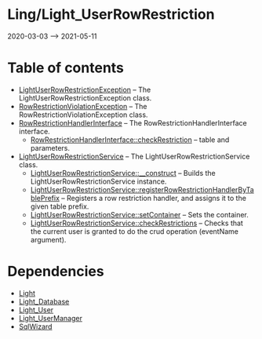 Ling/Light_UserRowRestriction
================
2020-03-03 --> 2021-05-11




Table of contents
===========

- [LightUserRowRestrictionException](https://github.com/lingtalfi/Light_UserRowRestriction/blob/master/doc/api/Ling/Light_UserRowRestriction/Exception/LightUserRowRestrictionException.md) &ndash; The LightUserRowRestrictionException class.
- [RowRestrictionViolationException](https://github.com/lingtalfi/Light_UserRowRestriction/blob/master/doc/api/Ling/Light_UserRowRestriction/Exception/RowRestrictionViolationException.md) &ndash; The RowRestrictionViolationException class.
- [RowRestrictionHandlerInterface](https://github.com/lingtalfi/Light_UserRowRestriction/blob/master/doc/api/Ling/Light_UserRowRestriction/RowRestrictionHandler/RowRestrictionHandlerInterface.md) &ndash; The RowRestrictionHandlerInterface interface.
    - [RowRestrictionHandlerInterface::checkRestriction](https://github.com/lingtalfi/Light_UserRowRestriction/blob/master/doc/api/Ling/Light_UserRowRestriction/RowRestrictionHandler/RowRestrictionHandlerInterface/checkRestriction.md) &ndash; table and parameters.
- [LightUserRowRestrictionService](https://github.com/lingtalfi/Light_UserRowRestriction/blob/master/doc/api/Ling/Light_UserRowRestriction/Service/LightUserRowRestrictionService.md) &ndash; The LightUserRowRestrictionService class.
    - [LightUserRowRestrictionService::__construct](https://github.com/lingtalfi/Light_UserRowRestriction/blob/master/doc/api/Ling/Light_UserRowRestriction/Service/LightUserRowRestrictionService/__construct.md) &ndash; Builds the LightUserRowRestrictionService instance.
    - [LightUserRowRestrictionService::registerRowRestrictionHandlerByTablePrefix](https://github.com/lingtalfi/Light_UserRowRestriction/blob/master/doc/api/Ling/Light_UserRowRestriction/Service/LightUserRowRestrictionService/registerRowRestrictionHandlerByTablePrefix.md) &ndash; Registers a row restriction handler, and assigns it to the given table prefix.
    - [LightUserRowRestrictionService::setContainer](https://github.com/lingtalfi/Light_UserRowRestriction/blob/master/doc/api/Ling/Light_UserRowRestriction/Service/LightUserRowRestrictionService/setContainer.md) &ndash; Sets the container.
    - [LightUserRowRestrictionService::checkRestrictions](https://github.com/lingtalfi/Light_UserRowRestriction/blob/master/doc/api/Ling/Light_UserRowRestriction/Service/LightUserRowRestrictionService/checkRestrictions.md) &ndash; Checks that the current user is granted to do the crud operation (eventName argument).


Dependencies
============
- [Light](https://github.com/lingtalfi/Light)
- [Light_Database](https://github.com/lingtalfi/Light_Database)
- [Light_User](https://github.com/lingtalfi/Light_User)
- [Light_UserManager](https://github.com/lingtalfi/Light_UserManager)
- [SqlWizard](https://github.com/lingtalfi/SqlWizard)


